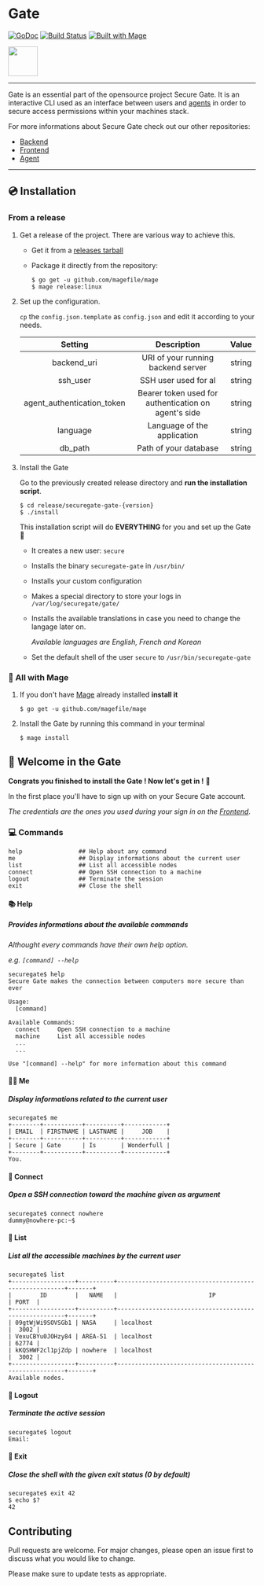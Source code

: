 # Gate

[![GoDoc](https://godoc.org/github.com/gusmin/gate/pkg?status.svg)](https://godoc.org/github.com/gusmin/gate/pkg)
[![Build Status](https://travis-ci.com/gusmin/gate.svg?token=6WEq9jpFesV2iXzoQsy4&branch=master)](https://travis-ci.com/gusmin/gate)
[![Built with Mage](https://magefile.org/badge.svg)](https://magefile.org)

<img src="https://media.discordapp.net/attachments/433311912281767978/626863798610821130/logo_400dpi.png?width=764&height=884" width=60>

***

Gate is an essential part of the opensource project Secure Gate.
It is an interactive CLI used as an interface between users and [agents](https://github.com/atrahy/agent) in order to secure access permissions within your machines stack.

For more informations about Secure Gate check out our other repositories:

- [Backend](https://github.com/atrahy/backend)
- [Frontend](https://github.com/atrahy/frontend)
- [Agent](https://github.com/atrahy/agent)

***

## :cd: Installation

### From a release

1. Get a release of the project. There are various way to achieve this.

    - Get it from a [releases tarball](https://github.com/gusmin/gate/releases)
    - Package it directly from the repository:

        ```Shell
        $ go get -u github.com/magefile/mage
        $ mage release:linux
        ```

2. Set up the configuration.
  
    `cp` the `config.json.template` as `config.json` and edit it according to your needs.

    |           Setting          |                      Description                     |  Value |
    |:--------------------------:|:----------------------------------------------------:|:------:|
    |         backend_uri        |          URI of your running backend server          | string |
    |          ssh_user          |                 SSH user used for al                 | string |
    | agent_authentication_token | Bearer token used for authentication on agent's side | string |
    |          language          |              Language of the application             | string |
    |        db_path       |             Path of your database            | string |

3. Install the Gate

    Go to the previously created release directory and **run the installation script**.

    ```Shell
    $ cd release/securegate-gate-{version}
    $ ./install
    ```

    This installation script will do **EVERYTHING** for you and set up the Gate :rainbow:

    - It creates a new user: `secure`
    - Installs the binary `securegate-gate` in `/usr/bin/`
    - Installs your custom configuration
    - Makes a special directory to store your logs in `/var/log/securegate/gate/`
    - Installs the available translations in case you need to change the langage later on.

        *Available languages are English, French and Korean*
    - Set the default shell of the user `secure` to `/usr/bin/securegate-gate`

### :crystal_ball: All with Mage

1. If you don't have [Mage](https://magefile.org) already installed **install it**

    ```Shell
    $ go get -u github.com/magefile/mage
    ```

2. Install the Gate by running this command in your terminal

    ```
    $ mage install
    ```

## :milky_way: Welcome in the Gate

**Congrats you finished to install the Gate ! Now let's get in !** :tada:

In the first place you'll have to sign up with on your Secure Gate account.

*The credentials are the ones you used during your sign in on the [Frontend](https://github.com/atrahy/frontend)*.

### :computer: Commands

```console
help                ## Help about any command
me                  ## Display informations about the current user
list                ## List all accessible nodes
connect             ## Open SSH connection to a machine
logout              ## Terminate the session
exit                ## Close the shell
```

#### :books: Help

##### Provides informations about the available commands

*Althought every commands have their own help option.*

*e.g. `[command] --help`*

```
securegate$ help
Secure Gate makes the connection between computers more secure than ever

Usage:
  [command]

Available Commands:
  connect     Open SSH connection to a machine
  machine     List all accessible nodes
  ...
  ...

Use "[command] --help" for more information about this command
```

#### :ok_woman: Me

##### Display informations related to the current user

```
securegate$ me
+--------+-----------+----------+------------+
| EMAIL  | FIRSTNAME | LASTNAME |     JOB    |
+--------+-----------+----------+------------+
| Secure | Gate      | Is       | Wonderfull |
+--------+-----------+----------+------------+
You.
```

#### :electric_plug: Connect

##### Open a SSH connection toward the machine given as argument

```Shell
securegate$ connect nowhere
dummy@nowhere-pc:~$
```

#### :scroll: List

##### List all the accessible machines by the current user

```
securegate$ list
+------------------+----------+-------------------------------------------------------+-------+
|        ID        |   NAME   |                          IP                           | PORT  |
+------------------+----------+-------------------------------------------------------+-------+
| 09gtWjWi9SOVSGb1 | NASA     | localhost                                             |  3002 |
| VexuCBYu0JOHzy84 | AREA-51  | localhost                                             | 62774 |
| kKQSHWF2cl1pjZdp | nowhere  | localhost                                             |  3002 |
+------------------+----------+-------------------------------------------------------+-------+
Available nodes.
```

#### :walking: Logout

##### Terminate the active session

```
securegate$ logout
Email:
```

#### :running: Exit

##### Close the shell with the given exit status (0 by default)

```shell
securegate$ exit 42
$ echo $?
42
```

## Contributing

Pull requests are welcome. For major changes, please open an issue first to discuss what you would like to change.

Please make sure to update tests as appropriate.
